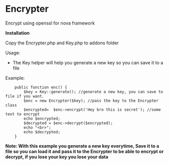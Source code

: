 # Encrypter
Encrypt using openssl for nova framework

**Installation**

Copy the Encrypter.php and Key.php to addons folder

Usage:

* The Key helper will help you generate a new key so you can save it to a file

Example:

```
    public function enc() {
        $key = Key::generate(); //generate a new key, you can save to file if you want.
        $enc = new Encrypter($key); //pass the key to the Encrypter class
        $encrypted=  $enc->encrypt('Hey bro this is secret'); //some text to encrypt
        echo $encrypted;
        $decrypted = $enc->decrypt($encrypted);
        echo "<br>";
        echo $decrypted;
    }
```

**Note:  With this example you generate a new key everytime,
Save it to a file so you can load it and pass it to the Encrypter to be able to 
encrypt or decrypt, if you lose your key you lose your data**